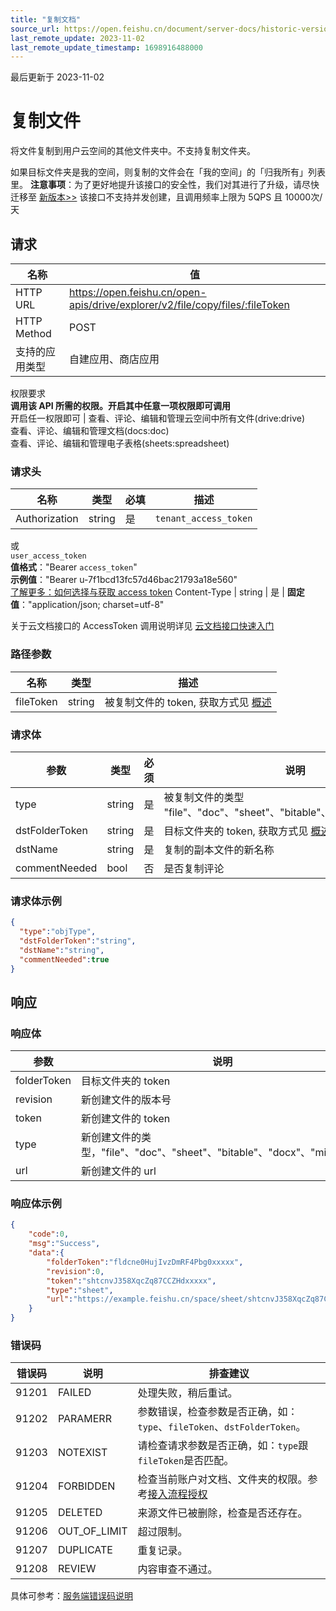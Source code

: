 ```yaml
---
title: "复制文档"
source_url: https://open.feishu.cn/document/server-docs/historic-version/docs/drive/file/copy-a-doc-or-sheet
last_remote_update: 2023-11-02
last_remote_update_timestamp: 1698916488000
---
```

最后更新于 2023-11-02

# 复制文件

将文件复制到用户云空间的其他文件夹中。不支持复制文件夹。

如果目标文件夹是我的空间，则复制的文件会在「我的空间」的「归我所有」列表里。
**注意事项**：为了更好地提升该接口的安全性，我们对其进行了升级，请尽快迁移至
  [新版本>>](https://open.feishu.cn/document/uAjLw4CM/ukTMukTMukTM/reference/drive-v1/file/copy)
该接口不支持并发创建，且调用频率上限为 5QPS 且 10000次/天

## 请求
名称 | 值
---|---
HTTP URL | https://open.feishu.cn/open-apis/drive/explorer/v2/file/copy/files/:fileToken
HTTP Method | POST
支持的应用类型 | 自建应用、商店应用
权限要求  
            **调用该 API 所需的权限。开启其中任意一项权限即可调用**  
            开启任一权限即可 | 查看、评论、编辑和管理云空间中所有文件(drive:drive)  
        	查看、评论、编辑和管理文档(docs:doc)  
            查看、评论、编辑和管理电子表格(sheets:spreadsheet)

### 请求头

名称 | 类型 | 必填 | 描述
--- | --- | --- | ---
Authorization | string | 是 | `tenant_access_token`  
或  
`user_access_token`  
**值格式**："Bearer `access_token`"  
**示例值**："Bearer u-7f1bcd13fc57d46bac21793a18e560"  
 [了解更多：如何选择与获取 access token](https://open.feishu.cn/document/uAjLw4CM/ugTN1YjL4UTN24CO1UjN/trouble-shooting/how-to-choose-which-type-of-token-to-use)
Content-Type | string | 是 | **固定值**："application/json; charset=utf-8"

关于云文档接口的 AccessToken 调用说明详见 [云文档接口快速入门](https://open.feishu.cn/document/ukTMukTMukTM/uczNzUjL3czM14yN3MTN)
<br>

### 路径参数

名称 | 类型 | 描述
--- | --- | ---
fileToken | string | 被复制文件的 token, 获取方式见 [概述](https://open.feishu.cn/document/ukTMukTMukTM/uUDN04SN0QjL1QDN/files/guide/introduction)

### 请求体
|参数|类型|必须|说明|
|--|-----|--|----|
|type|string|是|被复制文件的类型   "file"、"doc"、"sheet"、"bitable"、"docx"、"mindnote" |||
|dstFolderToken|string|是|目标文件夹的 token, 获取方式见 [概述](https://open.feishu.cn/document/ukTMukTMukTM/uUDN04SN0QjL1QDN/files/guide/introduction) |||
|dstName|string|是|复制的副本文件的新名称 |||
|commentNeeded|bool|否|是否复制评论 |||

### 请求体示例
```json
{
  "type":"objType",
  "dstFolderToken":"string",
  "dstName":"string",
  "commentNeeded":true
}
```

## 响应
### 响应体
|参数|说明|
|--|--|
|folderToken|目标文件夹的 token|
|revision|新创建文件的版本号|
|token|新创建文件的 token|
|type|新创建文件的类型，"file"、"doc"、"sheet"、"bitable"、"docx"、"mindnote" |
|url|新创建文件的 url|

### 响应体示例
```json
{
    "code":0,
    "msg":"Success",
    "data":{
        "folderToken":"fldcne0HujIvzDmRF4Pbg0xxxxx",
        "revision":0,
        "token":"shtcnvJ358XqcZq87CCZHdxxxxx",
        "type":"sheet",
        "url":"https://example.feishu.cn/space/sheet/shtcnvJ358XqcZq87CCZHdxxxxx"
    }
}
```
### 错误码

错误码 | 说明 | 排查建议
--- | --- | ---
91201 | FAILED | 处理失败，稍后重试。
91202 | PARAMERR | 参数错误，检查参数是否正确，如：`type`、`fileToken`、`dstFolderToken`。
91203 | NOTEXIST | 请检查请求参数是否正确，如：`type`跟`fileToken`是否匹配。
91204 | FORBIDDEN | 检查当前账户对文档、文件夹的权限。参考[接入流程授权](https://open.feishu.cn/document/ukTMukTMukTM/uUDN04SN0QjL1QDN/docs-overview#6d744fe3)
91205 | DELETED | 来源文件已被删除，检查是否还存在。
91206 | OUT_OF_LIMIT | 超过限制。
91207 | DUPLICATE | 重复记录。
91208 | REVIEW | 内容审查不通过。

具体可参考：[服务端错误码说明](https://open.feishu.cn/document/ukTMukTMukTM/ugjM14COyUjL4ITN)
